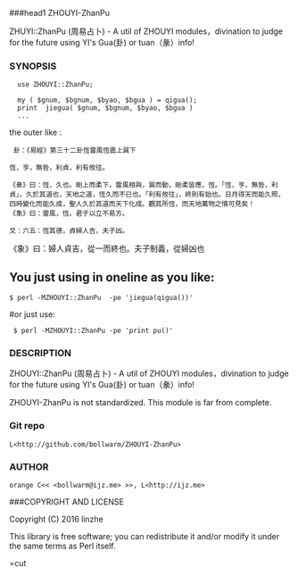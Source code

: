 
###head1 ZHOUYI-ZhanPu
 
ZHUYI::ZhanPu (周易占卜) - A util of ZHOUYI modules，divination to judge for the future using YI's Gua(卦) or tuan（彖）info!
 
 
### SYNOPSIS
 
      use ZHOUYI::ZhanPu;
     
      my ( $gnum, $bgnum, $byao, $bgua ) = qigua();
      print  jiegua( $gnum, $bgnum, $byao, $bgua )
      ...

 the outer like :

     卦：《易經》第三十二卦恆雷風恆震上巽下

    恆，亨，無咎，利貞，利有攸往。

    《彖》曰：恆，久也。剛上而柔下，雷風相與，巽而動，剛柔皆應，恆。「恆，亨，無咎，利貞」，久於其道也，天地之道，恆久而不已也。「利有攸往」，終則有始也。日月得天而能久照，四時變化而能久成，聖人久於其道而天下化成。觀其所恆，而天地萬物之情可見矣！
    《象》曰：雷風，恆。君子以立不易方。

    爻：六五：恆其德，貞婦人吉，夫子凶。
   《象》曰：婦人貞吉，從一而終也。夫子制義，從婦凶也
 
 ## You just using in  oneline as you like:

    $ perl -MZHOUYI::ZhanPu  -pe 'jiegua(qigua())'
    
 #or just use:  
    
     $ perl -MZHOUYI::ZhanPu -pe 'print pu()'
 
### DESCRIPTION
 
  ZHOUYI::ZhanPu (周易占卜) - A util of ZHOUYI modules，divination to judge for the future using YI's Gua(卦) or tuan（彖）info!
 
  ZHOUYI-ZhanPu  is not standardized. This module is far from complete.
 
 

### Git repo
 
    L<http://github.com/bollwarm/ZHOUYI-ZhanPu>
 
### AUTHOR
 
    orange C<< <bollwarm@ijz.me> >>, L<http://ijz.me>
 
###COPYRIGHT AND LICENSE
 
Copyright (C) 2016 linzhe
 
This library is free software; you can redistribute it and/or modify
it under the same terms as Perl itself.
 
 
=cut

